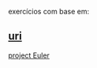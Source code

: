 exercícios com base em:

[uri](https://www.urionlinejudge.com.br/judge/pt/categories)
----------
[project Euler](https://projecteuler.net/)




